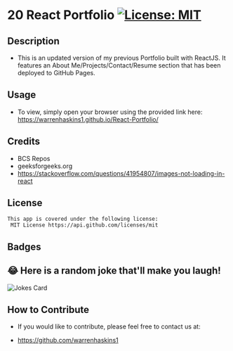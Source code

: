 # 20 React Portfolio [![License: MIT](https://img.shields.io/badge/License-MIT-yellow.svg)](https://opensource.org/licenses/MIT)


## Description
- This is an updated version of my previous Portfolio built with ReactJS. It features an About Me/Projects/Contact/Resume section that has been deployed to GitHub Pages.

## Usage
- To view, simply open your browser using the provided link here: https://warrenhaskins1.github.io/React-Portfolio/

## Credits
- BCS Repos
- geeksforgeeks.org
- https://stackoverflow.com/questions/41954807/images-not-loading-in-react

## License

    This app is covered under the following license:
     MIT License https://api.github.com/licenses/mit

## Badges

## 😂 Here is a random joke that'll make you laugh!

![Jokes Card](https://readme-jokes.vercel.app/api)

## How to Contribute

- If you would like to contribute, please feel free to contact us at:

- https://github.com/warrenhaskins1


